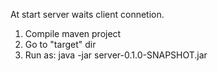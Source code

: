 At start server waits client connetion. 

1. Compile maven project
2. Go to "target" dir
2. Run as: java -jar server-0.1.0-SNAPSHOT.jar